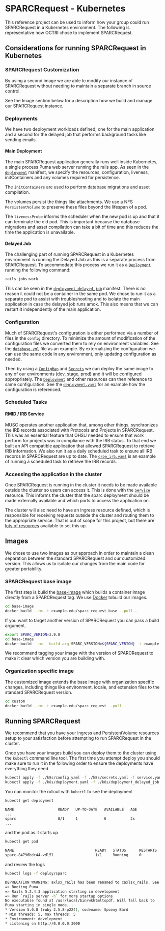# SPARCRequest - Kubernetes

This reference project can be used to inform how your group could run SPARCRequest in a Kubernetes environment. The following is representative how OCTRI chose to implement SPARCRequest.

## Considerations for running SPARCRequest in Kubernetes

### SPARCRequest Customization

By using a second image we are able to modify our instance of SPARCRequest without needing to maintain a separate branch in source control.

See the Image section below for a description how we build and manage our SPARCRequest instance.

### Deployments

We have two deployment workloads defined; one for the main application and a second for the delayed job that performs background tasks like sending emails.

#### Main Deployment

The main SPARCRequest application generally runs well inside Kubernetes, a single process Puma web server running the rails app. As seen in the [`deployment`](./k8s/deployment.yaml) manifest, we specify the resources, configuration, liveness, initContainers and any volumes required for persistence.

The `initContainers` are used to perform database migrations and asset compilation.

The volumes persist the things like attachments. We use a NFS  `PersistentVolume` to preserve these files beyond the lifespan of a pod.

The `livenessProbe` informs the scheduler when the new pod is up and that it can terminate the old pod. This is important because the database migrations and asset compilation can take a bit of time and this reduces the time the application is unavailable.

#### Delayed Job

The challenging part of running SPARCRequest in a Kubernetes environment is running the Delayed Job as this is a separate process from SPARCRequest. To accommodate this process we run it as a [`Deployment`](./k8s/deployment_delayed_job.yaml) running the following command:

```bash
rails jobs:work
```

This can be seen in the [`deployment_delayed_job`](./k8s/deployment_delayed_job.yaml#L20) manifest. There is no reason it could not be a container in the same pod. We chose to run it as a separate pod to assist with troubleshooting and to isolate the main application in case the delayed job runs amok. This also means that we can restart it independently of the main application.


### Configuration

Much of SPARCRequest's configuration is either performed via a number of files in the `config` directory. To minimize the amount of modification of the configuration files we converted them to rely on environment variables. See the [`database.yml`](./custom/deps/sparc/database.yml) file as an example. By externalizing the configuration we can use the same code in any environment, only updating configuration as needed.

Then by using a [`ConfigMap`](./k8s/config.yaml) and [`Secrets`](./k8s/secrets.yaml) we can deploy the same image to any of our environments (dev, stage, prod) and it will be configured appropriately. The [`Deployment`](./k8s/deployment.yaml) and other resources can then reference to same configuration. See the [`deployment.yaml`](./k8s/deployment.yaml#L38) for an example how the configuration is referenced.


### Scheduled Tasks

#### RMID / IRB Service

MUSC operates another application that, among other things, synchronizes the IRB records associated with Protocols and Projects in SPARCRequest. This was an essential feature that OHSU needed to ensure that work perform for projects was in compliance with the IRB status. To that end we built an API compatible application that allowed SPARCRequest to retrieve IRB information. We also run it as a daily scheduled task to ensure all IRB records in SPARCRequest are up to date. The [`cron_irb.yaml`](./k8s/cron_irb.yaml) is an example of running a scheduled task to retrieve the IRB records.

### Accessing the application in the cluster

Once SPARCRequest is running in the cluster it needs to be made available outside the cluster so users can access it. This is done with the [`Service`](./k8s/service.yaml) resource. This informs the cluster that the sparc deployment should be made externally available and which ports to access the application on.

The cluster will also need to have an Ingress resource defined, which is responsible for receiving requests outside the cluster and routing them to the appropriate service. That is out of scope for this project, but there are [lots of resources](https://kubernetes.io/docs/concepts/services-networking/ingress-controllers/) available to set this up.

## Images

We chose to use two images as our approach in order to maintain a clean separation between the standard SPARCRequest and our customized version. This allows us to isolate our changes from the main code for greater portability.

### SPARCRequest base image

The first step is build the [base-image](./base-image/Dockerfile) which builds a container image directly from a SPARCRequest tag. We use [Docker](https://www.docker.com/) tobuild our images.

```bash
cd base-image
docker build --rm -t example.edu/sparc_request_base --pull .
```

If you want to target another version of SPARCRequest you can pass a build argument.

```bash
export SPARC_VERION=3.9.0
cd base-image
docker build --rm --build-arg SPARC_VERSION=${SPARC_VERION} -t example.edu/sparc_request_base:${SPARC_VERION} --pull .
```

We recommend tagging your image with the version of SPARCRequest to make it clear which version you are building with.

### Organization specific image

The customized image extends the base image with organization specific changes, including things like environment, locale, and extension files to the standard SPARCRequest version.

```bash
cd custom
docker build --rm -t example.edu/sparc_request --pull .
```

## Running SPARCRequest

We recommend that you have your Ingress and PersistentVolume resources setup to your satisfaction before attempting to run SPARCRequest in the cluster.

Once you have your images build you can deploy them to the cluster using the `kubectl` command line tool. The first time you attempt deploy you should make sure to run it in the following order to ensure the deployments have everything they need.

```bash
kubectl apply -f ./k8s/config.yaml -f ./k8s/secrets.yaml -f service.yaml
kubectl apply -f ./k8s/deployment.yaml -f ./k8s/deployment_delayed_job.yaml
```

You can monitor the rollout with `kubectl` to see the deployment

```bash
kubectl get deployment

NAME                    READY   UP-TO-DATE   AVAILABLE   AGE
...
sparc                   0/1     1            0           2s
...
```

and the pod as it starts up
```bash
kubectl get pod

NAME                                     READY   STATUS      RESTARTS      AGE
sparc-84796bdc44-vdl5l                   1/1     Running     0             15s
```

and review the logs
```bash
kubectl logs -f deploy/sparc

DEPRECATION WARNING: axlsx_rails has been renamed to caxlsx_rails. See http://github.com/caxlsx
=> Booting Puma
=> Rails 5.2.4.3 application starting in development
=> Run `rails server -h` for more startup options
No executable found at /usr/local/bin/wkhtmltopdf. Will fall back to
Puma starting in single mode...
* Version 5.0.0 (ruby 2.5.8-p224), codename: Spoony Bard
* Min threads: 5, max threads: 5
* Environment: development
* Listening on http://0.0.0.0:3000
```
